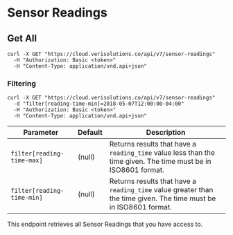 # Sensor Readings

## Get All

```shell
curl -X GET "https://cloud.verisolutions.co/api/v7/sensor-readings"
  -H "Authorization: Basic <token>"
  -H "Content-Type: application/vnd.api+json"
```

### Filtering

```shell
curl -X GET "https://cloud.verisolutions.co/api/v7/sensor-readings"
  -d "filter[reading-time-min]=2018-05-07T12:00:00-04:00"
  -H "Authorization: Basic <token>"
  -H "Content-Type: application/vnd.api+json"
```

Parameter | Default | Description
--------- | ------- | -----------
`filter[reading-time-max]` | (null) | Returns results that have a `reading_time` value less than the time given. The time must be in ISO8601 format.
`filter[reading-time-min]` | (null) | Returns results that have a `reading_time` value greater than the time given. The time must be in ISO8601 format.

This endpoint retrieves all Sensor Readings that you have access to.
